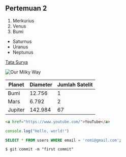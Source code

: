 ## Pertemuan 2


1. Merkurius
2. Venus
3. Bumi

- Saturnus
- Uranus
- Neptunus

[Tata Surya](https://solarsystem.nasa.gov/)

![Our Milky Way](https://assets.science.nasa.gov/dynamicimage/assets/science/astro/universe/internal_resources/332/Milky_Way_illustration-1.jpeg?w=1536&format=webp&fit=clip&crop=faces%2Cfocalpoint)

| Planet | Diameter | Jumlah Satelit |
| ------- | -------- | -------------- |
| Bumi | 12.756 | 1 |
| Mars | 6.792 | 2 |
| Jupiter | 142.984 | 67 |

```html
<a href="https://www.youtube.com/">YouTube</a>
```
```js
console.log("Hello, world!")
```
```sql
SELECT * FROM users WHERE email = 'romi@gmail.com';
```
```shell
$ git commit -m "first commit"
```
